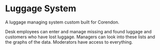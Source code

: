 Luggage System
===============

A luggage managing system custom built for Corendon.

Desk employees can enter and manage missing and found luggage and customers who have lost luggage.
Managers can look into these lists and the graphs of the data.
Moderators have access to everything.